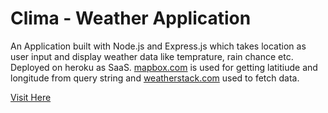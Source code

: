 # Clima - Weather Application
An Application built with Node.js and Express.js which takes location as user input and display weather data like temprature, rain chance etc. Deployed on heroku as SaaS. [mapbox.com](https://www.mapbox.com/) is used for getting latitiude and longitude from query string and [weatherstack.com](https://weatherstack.com/) used to fetch data.


[Visit Here](https://clima-weather-sunil.herokuapp.com/)

